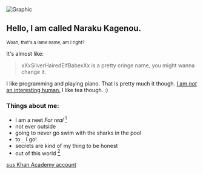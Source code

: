 ![Graphic](https://www.khanacademy.org/computer-programming/wip/5426768425828352/6632003047571456.png)

## Hello, I am called Naraku Kagenou.

<sup>Woah, that's a lame name, am I right?</sup>

It's almost like:

> xXxSilverHairedElfBabexXx is a pretty cringe name, you might wanna change it.

I like programming and playing piano.  That is pretty much it though. [I am _not_ an interesting human.](https://upload.wikimedia.org/wikipedia/en/a/a4/Hide_the_Pain_Harold_%28Andr%C3%A1s_Arat%C3%B3%29.jpg)  I like tea though. :)

### Things about me:
- I am a neet _For real_ [<sup>1</sup>](https://en.wikipedia.org/wiki/NEET)
- not ever outside
- going to never go swim with the sharks in the pool
- to `_` I go!
- secrets are kind of my thing to be honest
- out of this world [<sup>2</sup>](https://melmagazine.com/wp-content/uploads/2020/04/ohio_meme.jpg)

[_sus_ Khan Academy account](https://pages.github.com/)
<!---
Hello.  I am a alt... Idek how to say this, but I am pretty sneaky tbh lol
--->
